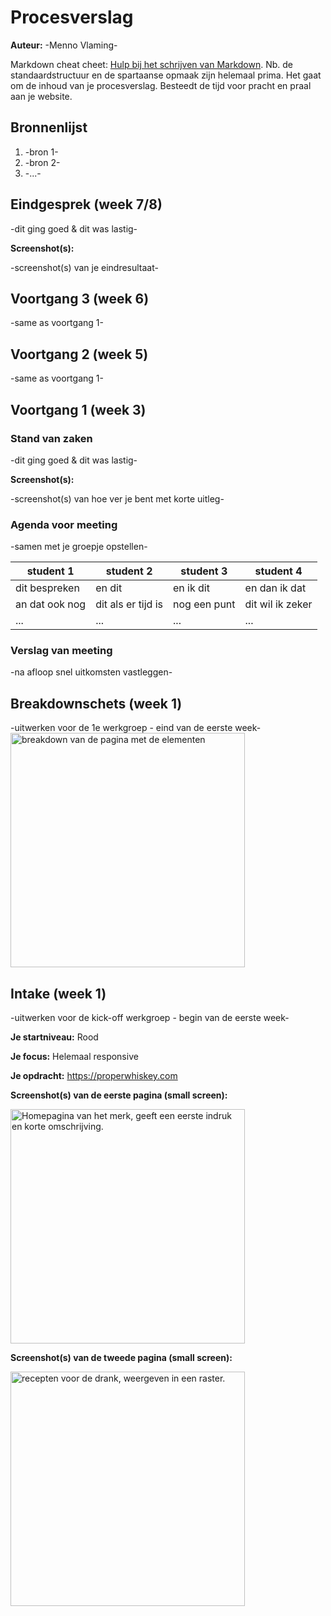 # Procesverslag
**Auteur:** -Menno Vlaming-

Markdown cheat cheet: [Hulp bij het schrijven van Markdown](https://github.com/adam-p/markdown-here/wiki/Markdown-Cheatsheet). Nb. de standaardstructuur en de spartaanse opmaak zijn helemaal prima. Het gaat om de inhoud van je procesverslag. Besteedt de tijd voor pracht en praal aan je website.



## Bronnenlijst
1. -bron 1-
2. -bron 2-
3. -...-



## Eindgesprek (week 7/8)

-dit ging goed & dit was lastig-

**Screenshot(s):**

-screenshot(s) van je eindresultaat-



## Voortgang 3 (week 6)

-same as voortgang 1-



## Voortgang 2 (week 5)

-same as voortgang 1-



## Voortgang 1 (week 3)

### Stand van zaken

-dit ging goed & dit was lastig-

**Screenshot(s):**

-screenshot(s) van hoe ver je bent met korte uitleg-

### Agenda voor meeting

-samen met je groepje opstellen-

| student 1      | student 2          | student 3    | student 4        |
| ---            | ---                | ---          | ---              |
| dit bespreken  | en dit             | en ik dit    | en dan ik dat    |
| an dat ook nog | dit als er tijd is | nog een punt | dit wil ik zeker |
| ...            | ...                | ...          | ...              |

### Verslag van meeting

-na afloop snel uitkomsten vastleggen-



## Breakdownschets (week 1)

-uitwerken voor de 1e werkgroep - eind van de eerste week-
<img src="images/breakdown.png" width="375px" alt="breakdown van de pagina met de elementen">


## Intake (week 1)
-uitwerken voor de kick-off werkgroep - begin van de eerste week-

**Je startniveau:** Rood

**Je focus:** Helemaal responsive

**Je opdracht:** https://properwhiskey.com

**Screenshot(s) van de eerste pagina (small screen):**

<img src="images/proper_home.jpeg" width="375px" alt="Homepagina van het merk, geeft een eerste indruk en korte omschrijving.">

**Screenshot(s) van de tweede pagina (small screen):**

<img src="images/proper_recipes.jpeg" width="375px" alt="recepten voor de drank, weergeven in een raster.">
